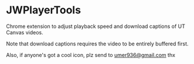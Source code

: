 # JWPlayerTools
Chrome extension to adjust playback speed and download captions of UT Canvas videos. 

Note that download captions requires the video to be entirely buffered first. 

Also, if anyone's got a cool icon, plz send to umer936@gmail.com thx